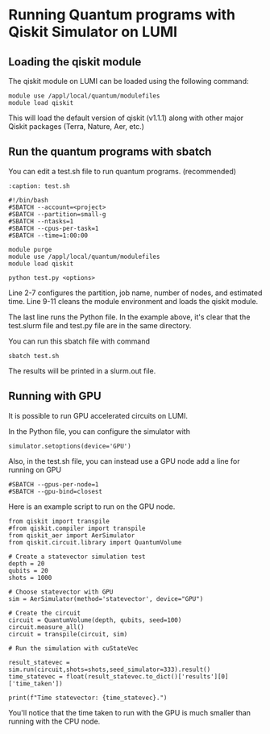 # Running Quantum programs with Qiskit Simulator on LUMI

## Loading the qiskit module
The qiskit module on LUMI can be loaded using the following command:

```
module use /appl/local/quantum/modulefiles
module load qiskit
```

This will load the default version of qiskit (v1.1.1) along with other major Qiskit packages (Terra, Nature, Aer, etc.)

## Run the quantum programs with sbatch
You can edit a test.sh file to run quantum programs. (recommended)

```{code-block} sh
:caption: test.sh

#!/bin/bash
#SBATCH --account=<project>
#SBATCH --partition=small-g
#SBATCH --ntasks=1
#SBATCH --cpus-per-task=1
#SBATCH --time=1:00:00

module purge
module use /appl/local/quantum/modulefiles
module load qiskit

python test.py <options>
```
Line 2-7 configures the partition, job name, number of nodes, and estimated time.  Line 9-11 cleans the module environment and loads the qiskit module.

The last line runs the Python file. In the example above, it's clear that the test.slurm file and test.py file are in the same directory.

You can run this sbatch file with command
```
sbatch test.sh
```

The results will be printed in a slurm.out file.

## Running with GPU
It is possible to run GPU accelerated circuits on LUMI. 

In the Python file, you can configure the simulator with
```
simulator.setoptions(device='GPU')
```
Also, in the test.sh file, you can instead use a GPU node add a line for running on GPU
```
#SBATCH --gpus-per-node=1
#SBATCH --gpu-bind=closest
```

Here is an example script to run on the GPU node. 

```
from qiskit import transpile
#from qiskit.compiler import transpile
from qiskit_aer import AerSimulator
from qiskit.circuit.library import QuantumVolume

# Create a statevector simulation test 
depth = 20
qubits = 20
shots = 1000

# Choose statevector with GPU
sim = AerSimulator(method='statevector', device="GPU")

# Create the circuit
circuit = QuantumVolume(depth, qubits, seed=100)
circuit.measure_all()
circuit = transpile(circuit, sim)

# Run the simulation with cuStateVec

result_statevec = sim.run(circuit,shots=shots,seed_simulator=333).result()
time_statevec = float(result_statevec.to_dict()['results'][0]['time_taken'])

print(f"Time statevector: {time_statevec}.")
```

You'll notice that the time taken to run with the GPU is much smaller than running with the CPU node.